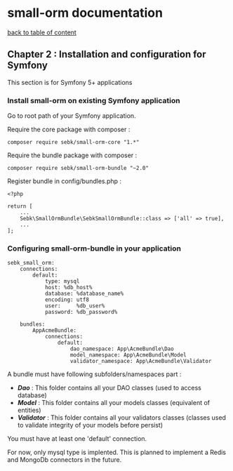 # small-orm documentation

[back to table of content](table-of-content.md)

## Chapter 2 : Installation and configuration for Symfony

This section is for Symfony 5+ applications

### Install small-orm on existing Symfony application

Go to root path of your Symfony application.

Require the core package with composer :
```
composer require sebk/small-orm-core "1.*"
```

Require the bundle package with composer :
```
composer require sebk/small-orm-bundle "~2.0"
```

Register bundle in config/bundles.php :
```
<?php

return [
    ...
    Sebk\SmallOrmBundle\SebkSmallOrmBundle::class => ['all' => true],
    ...
];
```

### Configuring small-orm-bundle in your application

```
sebk_small_orm:
    connections:
        default:
            type: mysql
            host: %db_host%
            database: %database_name%
            encoding: utf8
            user:     %db_user%
            password: %db_password%

    bundles:
        AppAcmeBundle:
            connections:
                default:
                    dao_namespace: App\AcmeBundle\Dao
                    model_namespace: App\AcmeBundle\Model
                    validator_namespace: App\AcmeBundle\Validator
```

A bundle must have following subfolders/namespaces part :
* _**Dao**_ : This folder contains all your DAO classes (used to access database)
* _**Model**_ : This folder contains all your models classes (equivalent of entities)
* _**Validator**_ : This folder contains all your validators classes (classes used to validate integrity of your models before persist)

You must have at least one 'default' connection.

For now, only mysql type is implented. This is planned to implement a Redis and MongoDb connectors in the future.